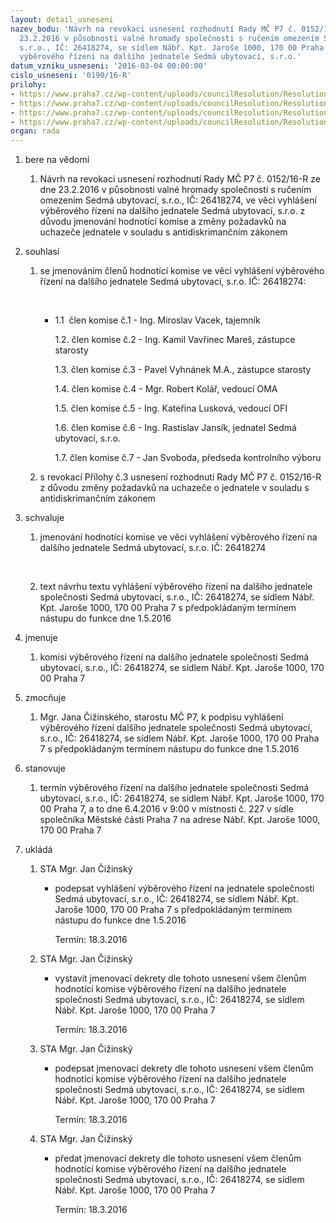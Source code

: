 ```yaml
---
layout: detail_usneseni
nazev_bodu: 'Návrh na revokaci usnesení rozhodnutí Rady MČ P7 č. 0152/16-R ze dne
  23.2.2016 v působnosti valné hromady společnosti s ručením omezením Sedmá ubytovací,
  s.r.o., IČ: 26418274, se sídlem Nábř. Kpt. Jaroše 1000, 170 00 Praha 7 ve věci vyhlášení
  výběrového řízení na dalšího jednatele Sedmá ubytovací, s.r.o.'
datum_vzniku_usneseni: '2016-03-04 00:00:00'
cislo_usneseni: '0190/16-R'
prilohy:
- https://www.praha7.cz/wp-content/uploads/councilResolution/Resolutions/28473/export/Prilohac1Duvodova_zprava1~27887.doc
- https://www.praha7.cz/wp-content/uploads/councilResolution/Resolutions/28473/export/Prilohac2vyberoverizeni~27886.doc
- https://www.praha7.cz/wp-content/uploads/councilResolution/Resolutions/28473/export/Prilohac3usneseniRMC0152_16~27885.pdf
- https://www.praha7.cz/wp-content/uploads/councilResolution/Resolutions/28473/export/export~299984.pdf
organ: rada
---
```

<OL class=urzList_view id=urzList>
<LI class=urzClass1><SPAN name="1">bere na vědomí</SPAN> 
<OL class=urzOlClass>
<LI class=urzClass2 style="TEXT-ALIGN: left"><SPAN>
<P>Návrh na revokaci usnesení rozhodnutí Rady MČ P7 č. 0152/16-R ze dne 23.2.2016 v působnosti valné hromady společnosti s ručením omezením Sedmá ubytovací, s.r.o., IČ: 26418274, ve věci vyhlášení výběrového řízení na dalšího jednatele Sedmá ubytovací, s.r.o. z důvodu jmenování hodnotící komise&nbsp;a změny požadavků na uchazeče jednatele v souladu s antidiskrimančním zákonem</P></SPAN></LI></OL></LI>
<LI class=urzClass1><SPAN name="26">souhlasí</SPAN> 
<OL class=urzOlClass>
<LI class=urzClass2 style="TEXT-ALIGN: left"><SPAN>
<P>se jmenováním členů hodnotící komise ve věci vyhlášení výběrového řízení na dalšího jednatele Sedmá ubytovací, s.r.o. IČ: 26418274:</P>
<P>&nbsp;</P></SPAN>
<UL class=urzUlClass>
<LI class=urzClass3 style="TEXT-ALIGN: left"><SPAN>
<P>1.1&nbsp; člen komise č.1 - Ing. Miroslav Vacek, tajemník</P>
<P>1.2.&nbsp;člen komise č.2 - Ing. Kamil Vavřinec Mareš, zástupce starosty</P>
<P>1.3. člen komise č.3 - Pavel Vyhnánek M.A., zástupce starosty</P>
<P>1.4. člen komise č.4 - Mgr. Robert Kolář, vedoucí OMA</P>
<P>1.5. člen komise č.5 - Ing. Kateřina Lusková, vedoucí OFI</P>
<P>1.6. člen komise č.6 - Ing. Rastislav Jansík, jednatel Sedmá ubytovací, s.r.o.</P>
<P>1.7. člen komise č.7 - Jan Svoboda, předseda kontrolního výboru</P></SPAN></LI></UL></LI>
<LI class=urzClass2 style="TEXT-ALIGN: left"><SPAN>
<P>s revokací Přílohy č.3 usnesení rozhodnutí Rady MČ P7 č. 0152/16-R z důvodu změny požadavků na uchazeče o jednatele v souladu s antidiskrimančním zákonem</P></SPAN></LI></OL></LI>
<LI class=urzClass1><SPAN name="24">schvaluje</SPAN> 
<OL class=urzOlClass>
<LI class=urzClass2 style="TEXT-ALIGN: left"><SPAN>
<P>jmenování hodnotící komise ve věci vyhlášení výběrového řízení na dalšího jednatele Sedmá ubytovací, s.r.o. IČ: 26418274</P>
<P>&nbsp;</P></SPAN></LI>
<LI class=urzClass2 style="TEXT-ALIGN: left"><SPAN>
<P>text návrhu textu vyhlášení výběrového řízení na dalšího jednatele společnosti Sedmá ubytovací, s.r.o., IČ: 26418274, se sídlem Nábř. Kpt. Jaroše 1000, 170 00 Praha 7 s předpokládaným termínem nástupu do funkce dne 1.5.2016</P></SPAN></LI></OL></LI>
<LI class=urzClass1><SPAN name="5">jmenuje</SPAN> 
<OL class=urzOlClass>
<LI class=urzClass2 style="TEXT-ALIGN: left"><SPAN>
<P>komisi výběrového řízení na dalšího jednatele společnosti Sedmá ubytovací, s.r.o., IČ: 26418274, se sídlem Nábř. Kpt. Jaroše 1000, 170 00 Praha 7</P></SPAN></LI></OL></LI>
<LI class=urzClass1><SPAN name="41">zmocňuje</SPAN> 
<OL class=urzOlClass>
<LI class=urzClass2 style="TEXT-ALIGN: left"><SPAN>
<P>Mgr. Jana Čižinského, starostu MČ P7, k podpisu vyhlášení výběrového řízení dalšího jednatele společnosti Sedmá ubytovací, s.r.o., IČ: 26418274, se sídlem Nábř. Kpt. Jaroše 1000, 170 00 Praha 7 s předpokládaným termínem nástupu do funkce dne 1.5.2016</P></SPAN></LI></OL></LI>
<LI class=urzClass1><SPAN name="77">stanovuje</SPAN> 
<OL class=urzOlClass>
<LI class=urzClass2 style="TEXT-ALIGN: left"><SPAN>
<P>termín výběrového řízení na dalšího jednatele společnosti Sedmá ubytovací, s.r.o., IČ: 26418274, se sídlem Nábř. Kpt. Jaroše 1000, 170 00 Praha 7, a to dne 6.4.2016 v 9:00&nbsp;v místnosti č. 227 v sídle společníka Městské části Praha 7 na adrese Nábř. Kpt. Jaroše 1000, 170 00 Praha 7</P></SPAN></LI></OL></LI>
<LI class=urzClass1 id=urzUkoly><SPAN name="1">ukládá</SPAN>
<OL class=urzOlClass>
<LI class=urzClass2><SPAN>
<P>STA Mgr. Jan Čižinský</P></SPAN>
<UL class=urzUlClass>
<LI class=urzClass3><SPAN>
<P>podepsat vyhlášení výběrového řízení na jednatele společnosti Sedmá ubytovací, s.r.o., IČ: 26418274, se sídlem Nábř. Kpt. Jaroše 1000, 170 00 Praha 7 s předpokládaným termínem nástupu do funkce dne 1.5.2016</P></SPAN><SPAN class=urzUkolTermin>Termín:&nbsp;18.3.2016</SPAN></LI></UL></LI>
<LI class=urzClass2><SPAN>
<P>STA Mgr. Jan Čižinský</P></SPAN>
<UL class=urzUlClass>
<LI class=urzClass3><SPAN>
<P>vystavit jmenovací dekrety dle tohoto usnesení všem členům hodnotící komise výběrového řízení na dalšího jednatele společnosti Sedmá ubytovací, s.r.o., IČ: 26418274, se sídlem Nábř. Kpt. Jaroše 1000, 170 00 Praha 7</P></SPAN><SPAN class=urzUkolTermin>Termín:&nbsp;18.3.2016</SPAN></LI></UL></LI>
<LI class=urzClass2><SPAN>
<P>STA Mgr. Jan Čižinský</P></SPAN>
<UL class=urzUlClass>
<LI class=urzClass3><SPAN>
<P>podepsat jmenovací dekrety dle tohoto usnesení všem členům hodnotící komise výběrového řízení na dalšího jednatele společnosti Sedmá ubytovací, s.r.o., IČ: 26418274, se sídlem Nábř. Kpt. Jaroše 1000, 170 00 Praha 7</P></SPAN><SPAN class=urzUkolTermin>Termín:&nbsp;18.3.2016</SPAN></LI></UL></LI>
<LI class=urzClass2><SPAN>
<P>STA Mgr. Jan Čižinský</P></SPAN>
<UL class=urzUlClass>
<LI class=urzClass3><SPAN>
<P>předat jmenovací dekrety dle tohoto usnesení všem členům hodnotící komise výběrového řízení na dalšího jednatele společnosti Sedmá ubytovací, s.r.o., IČ: 26418274, se sídlem Nábř. Kpt. Jaroše 1000, 170 00 Praha 7</P></SPAN><SPAN class=urzUkolTermin>Termín:&nbsp;18.3.2016</SPAN></LI></UL></LI></OL></LI></OL>